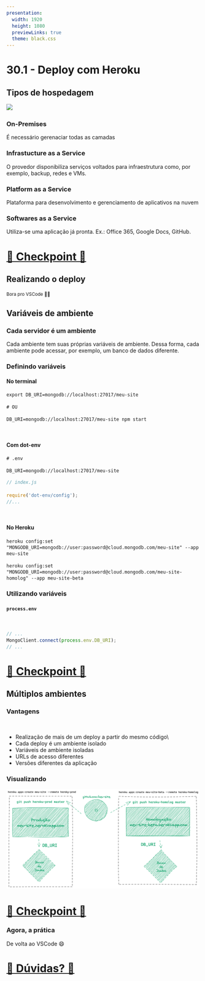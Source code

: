 ```yaml
---
presentation:
  width: 1920
  height: 1080
  previewLinks: true
  theme: black.css
---
```


<!-- slide -->

# 30.1 - Deploy com Heroku

<!-- slide vertical=true -->

## Tipos de hospedagem

<!-- slide vertical=true -->

![](https://raw.githubusercontent.com/betrybe/live-lectures/master/block-29/29-1/images/saas-vs-paas-vs-iaas-1024x953.png?token=AJCZOMT3J5L234YKIRIZQQS726OYE)

<!-- slide vertical=true -->

### On-Premises

É necessário gerenaciar todas as camadas

<!-- slide vertical=true -->

### Infrastucture as a Service

O provedor disponibiliza serviços voltados para infraestrutura como, por
exemplo, backup, redes e VMs.

<!-- slide vertical=true -->

### Platform as a Service

Plataforma para desenvolvimento e gerenciamento de aplicativos na nuvem

<!-- slide vertical=true -->

### Softwares as a Service

Utiliza-se uma aplicação já pronta. Ex.: Office 365, Google Docs, GitHub.

<!-- slide vertical=true -->

# [🏁 Checkpoint 🏁](https://wall.sli.do/event/tx1ckssb)

<!-- slide -->

## Realizando o deploy

<small>Bora pro VSCode 🧑‍💻</small>

<!-- slide -->

## Variáveis de ambiente

<!-- slide vertical=true -->

### Cada servidor é um ambiente

Cada ambiente tem suas próprias variáveis de ambiente. Dessa forma, cada
ambiente pode acessar, por exemplo, um banco de dados diferente.

<!-- slide vertical=true -->

### Definindo variáveis

<!-- slide vertical=true -->

#### No terminal

```shell
export DB_URI=mongodb://localhost:27017/meu-site

# OU

DB_URI=mongodb://localhost:27017/meu-site npm start
```

<br>

#### Com dot-env

```shell
# .env

DB_URI=mongodb://localhost:27017/meu-site
```

```js
// index.js

require('dot-env/config');
//...
```

<br>

#### No Heroku

```shell
heroku config:set "MONGODB_URI=mongodb://user:password@cloud.mongodb.com/meu-site" --app meu-site

heroku config:set "MONGODB_URI=mongodb://user:password@cloud.mongodb.com/meu-site-homolog" --app meu-site-beta
```

<!-- slide vertical=true -->

### Utilizando variáveis

<!-- slide vertical=true -->

#### `process.env`

<br>

```javascript
// ...
MongoClient.connect(process.env.DB_URI);
// ...
```

<!-- slide vertical=true -->

# [🏁 Checkpoint 🏁](https://wall.sli.do/event/tx1ckssb)

<!-- slide -->

## Múltiplos ambientes

<!-- slide vertical=true -->

### Vantagens

<br>

- Realização de mais de um deploy a partir do mesmo código\
- Cada deploy é um ambiente isolado
- Variáveis de ambiente isoladas
- URLs de acesso diferentes
- Versões diferentes da aplicação

<!-- slide vertical=true -->

### Visualizando

![](images/multiple-environments.png)

<!-- slide vertical=true -->

# [🏁 Checkpoint 🏁](https://wall.sli.do/event/tx1ckssb)

<!-- slide vertical=true -->

### Agora, a prática

De volta ao VSCode 😄

<!-- slide -->

# [🤔 Dúvidas? 🤔](https://wall.sli.do/event/tx1ckssb)